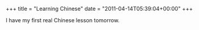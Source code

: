 +++
title = "Learning Chinese"
date = "2011-04-14T05:39:04+00:00"
+++

I have my first real Chinese lesson tomorrow.
			